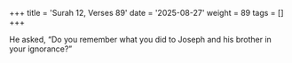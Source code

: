 +++
title = 'Surah 12, Verses 89'
date = '2025-08-27'
weight = 89
tags = []
+++

He asked, “Do you remember what you did to Joseph and his brother in your ignorance?”